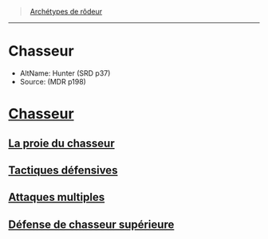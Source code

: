 ﻿---
!ClassItem
Name: Chasseur
Source: (MDR p198)
Id: ranger_hunter_hd.md#chasseur
RootId: ranger_hunter_hd.md
ParentLink: ranger_hd.md#archétypes-de-rôdeurs
ParentName: Archétypes de rôdeur
NameLevel: 1
AltName: Hunter (SRD p37)
---
>  [Archétypes de rôdeur](ranger_hd.md#archétypes-de-rôdeurs)

---


# Chasseur

- AltName: Hunter (SRD p37)
- Source: (MDR p198)



# [Chasseur](hd_ranger_hunter.md)



## [La proie du chasseur](hd_ranger_hunter_la_proie_du_chasseur.md)



## [Tactiques défensives](hd_ranger_hunter_tactiques_defensives.md)



## [Attaques multiples](hd_ranger_hunter_attaques_multiples.md)



## [Défense de chasseur supérieure](hd_ranger_hunter_defense_de_chasseur_superieure.md)

